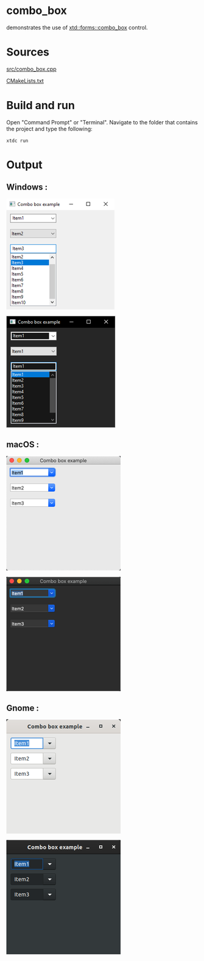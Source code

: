 # combo_box

demonstrates the use of [xtd::forms::combo_box](../../../../src/xtd_forms/include/xtd/forms/combo_box.hpp) control.

# Sources

[src/combo_box.cpp](src/combo_box.cpp)

[CMakeLists.txt](CMakeLists.txt)

# Build and run

Open "Command Prompt" or "Terminal". Navigate to the folder that contains the project and type the following:

```shell
xtdc run
```

# Output

## Windows :

![Screenshot](../../../../docs/pictures/examples/combo_box_w.png)

![Screenshot](../../../../docs/pictures/examples/combo_box_wd.png)

## macOS :

![Screenshot](../../../../docs/pictures/examples/combo_box_m.png)

![Screenshot](../../../../docs/pictures/examples/combo_box_md.png)

## Gnome :

![Screenshot](../../../../docs/pictures/examples/combo_box_g.png)

![Screenshot](../../../../docs/pictures/examples/combo_box_gd.png)

